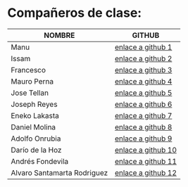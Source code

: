 
# Compañeros de clase:

|        NOMBRE          |                             GITHUB |
|------------------------|-------------------------------------------------------------|
| Manu|                            [enlace a github 1](http://github.com/maprial2) |
| Issam|                           [enlace a github 2](http://github.com/issam49) |
| Francesco|                       [enlace a github 3](http://github.com/Fraspino) |
| Mauro Perna|                     [enlace a github 4](http://github.com/MauroPerna) |
| Jose Tellan|                     [enlace a github 5](http://github.com/josetellan) |
| Joseph Reyes|                    [enlace a github 6](http://github.com/jossjack) |
| Eneko Lakasta|                   [enlace a github 7](http://github.com/enekid) |
| Daniel Molina|                   [enlace a github 8](http://github.com/dmolinac) |
| Adolfo Onrubia|                  [enlace a github 9](http://github.com/binomi0) |
| Darío de la Hoz|                 [enlace a github 10](http://github.com/dariohoz) |
| Andrés Fondevila|                [enlace a github 11](http://github.com/andresuah) |
| Alvaro Santamarta Rodriguez|     [enlace a github 12](http://github.com/alvaros97) |




